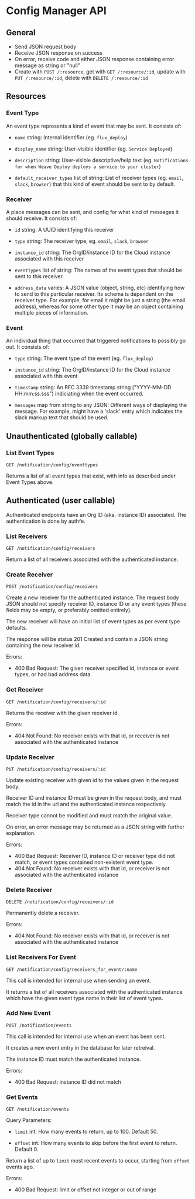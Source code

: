 
# Config Manager API

## General

* Send JSON request body
* Receive JSON response on success
* On error, receive code and either JSON response containing error message as string or "null"
* Create with `POST /:resource`, get with `GET /:resource/:id`, update with `PUT /:resource/:id`, delete with `DELETE /:resource/:id`

## Resources

### Event Type

An event type represents a kind of event that may be sent. It consists of:

* `name` string: Internal identifier (eg. `flux_deploy`)

* `display_name` string: User-visible identifier (eg. `Service Deployed`)

* `description` string: User-visible descriptive/help text
(eg. `Notifications for when Weave Deploy deploys a service to your cluster`)

* `default_receiver_types` list of string: List of receiver types (eg. `email`, `slack`, `browser`)
that this kind of event should be sent to by default.

### Receiver

A place messages can be sent, and config for what kind of messages it should receive. It consists of:

* `id` string: A UUID identifying this receiver

* `type` string: The receiver type, eg. `email`, `slack`, `browser`

* `instance_id` string: The OrgID/instance ID for the Cloud instance associated with this receiver

* `eventTypes` list of string: The names of the event types that should be sent to this receiver.

* `address_data` varies: A JSON value (object, string, etc) identifying how to send to this particular receiver.
Its schema is dependent on the receiver type. For example, for email it might be just a string (the email address),
whereas for some other type it may be an object containing multiple pieces of information.

### Event

An individual thing that occurred that triggered notifications to possibly go out.
It consists of:

* `type` string: The event type of the event (eg. `flux_deploy`)

* `instance_id` string: The OrgID/instance ID for the Cloud instance associated with this event

* `timestamp` string: An RFC 3339 timestamp string ("YYYY-MM-DD HH:mm:ss.sss") indiciating when the event occurred.

* `messages` map from string to any JSON: Different ways of displaying the message. For example, might have a 'slack' entry
which indicates the slack markup text that should be used.

## Unauthenticated (globally callable)

### List Event Types

`GET /notification/config/eventtypes`

Returns a list of all event types that exist, with info as described under Event Types above.

## Authenticated (user callable)

Authenticated endpoints have an Org ID (aka. instance ID) associated. The authentication is done by authfe.

### List Receivers

`GET /notification/config/receivers`

Return a list of all receivers associated with the authenticated instance.

### Create Receiver

`POST /notification/config/receivers`

Create a new receiver for the authenticated instance.
The request body JSON should not specify receiver ID, instance ID or any event types
(these fields may be empty, or preferably omitted entirely).

The new receiver will have an initial list of event types as per event type defaults.

The response will be status 201 Created and contain a JSON string containing the new receiver id.

Errors:

* 400 Bad Request: The given receiver specified id, instance or event types, or had bad address data.

### Get Receiver

`GET /notification/config/receivers/:id`

Returns the receiver with the given receiver id.

Errors:

* 404 Not Found: No receiver exists with that id, or receiver is not associated with the authenticated instance

### Update Receiver

`PUT /notification/config/receivers/:id`

Update existing receiver with given id to the values given in the request body.

Receiver ID and instance ID must be given in the request body, and must match the id in the url
and the authenticated instance respectively.

Receiver type cannot be modified and must match the original value.

On error, an error message may be returned as a JSON string with further explanation.

Errors:

* 400 Bad Request: Receiver ID, instance ID or receiver type did not match, or event types contained non-existent event type.
* 404 Not Found: No receiver exists with that id, or receiver is not associated with the authenticated instance

### Delete Receiver

`DELETE /notification/config/receivers/:id`

Permanently delete a receiver.

Errors:

* 404 Not Found: No receiver exists with that id, or receiver is not associated with the authenticated instance

### List Receivers For Event

`GET /notification/config/receivers_for_event/:name`

This call is intended for internal use when sending an event.

It returns a list of all receivers associated with the authenticated instance
which have the given event type name in their list of event types.

### Add New Event

`POST /notification/events`

This call is intended for internal use when an event has been sent.

It creates a new event entry in the database for later retreival.

The instance ID must match the authenticated instance.

Errors:

* 400 Bad Request: instance ID did not match

### Get Events

`GET /notification/events`

Query Parameters:

* `limit` int: How many events to return, up to 100. Default 50.

* `offset` int: How many events to skip before the first event to return. Default 0.

Return a list of up to `limit` most recent events to occur, starting from `offset` events ago.

Errors:

* 400 Bad Request: limit or offset not integer or out of range
